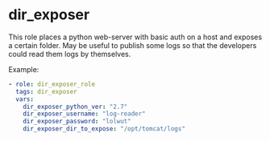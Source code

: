 # dir_exposer

This role places a python web-server with basic auth on a host and exposes a certain folder.
May be useful to publish some logs so that the developers could read them logs by themselves.

Example:
```yaml
- role: dir_exposer_role
  tags: dir_exposer
  vars:
    dir_exposer_python_ver: "2.7"
    dir_exposer_username: "log-reader"
    dir_exposer_password: "lolwut"
    dir_exposer_dir_to_expose: "/opt/tomcat/logs"
```
